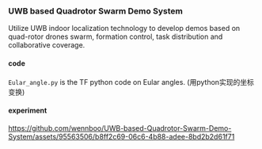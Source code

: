 ### UWB based Quadrotor Swarm Demo System
 Utilize UWB indoor localization technology to develop demos based on quad-rotor drones swarm, formation  control, task distribution and collaborative coverage.

#### code
``Eular_angle.py`` is the TF python code on Eular angles. (用python实现的坐标变换)
#### experiment

https://github.com/wennboo/UWB-based-Quadrotor-Swarm-Demo-System/assets/95563506/b8ff2c69-06c6-4b88-adee-8bd2b2d61f71


